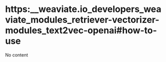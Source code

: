 # https:__weaviate.io_developers_weaviate_modules_retriever-vectorizer-modules_text2vec-openai#how-to-use
No content